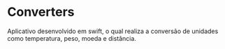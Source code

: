 # Converters

Aplicativo desenvolvido em swift, o qual realiza a conversão de unidades como temperatura, peso, moeda e distância.
